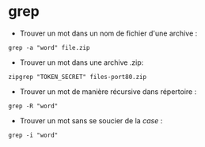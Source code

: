 # grep

* Trouver un mot dans un nom de fichier d'une archive :

```
grep -a "word" file.zip
```

* Trouver un mot dans une archive .zip:

```
zipgrep "TOKEN_SECRET" files-port80.zip
```

* Trouver un mot de manière récursive dans répertoire :

```
grep -R "word"
```

* Trouver un mot sans se soucier de la _case_ :

```
grep -i "word"
```
